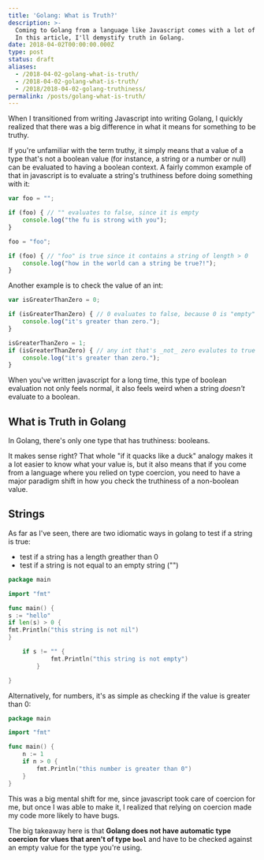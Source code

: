 ```yaml
---
title: 'Golang: What is Truth?'
description: >-
  Coming to Golang from a language like Javascript comes with a lot of baggage.
  In this article, I'll demystify truth in Golang.
date: 2018-04-02T00:00:00.000Z
type: post
status: draft
aliases:
  - /2018-04-02-golang-what-is-truth/
  - /2018-04-02-golang-what-is-truth/
  - /2018/2018-04-02-golang-truthiness/
permalink: /posts/golang-what-is-truth/
---
```




When I transitioned from writing Javascript into writing Golang, I quickly realized that there was a big difference in what it means for something to be truthy.

If you're unfamiliar with the term truthy, it simply means that a value of a type that's not a boolean value (for instance, a string or a number or null) can be evaluated to having a boolean context. A fairly common example of that in javascript is to evaluate a string's truthiness before doing something with it:

```js
var foo = "";

if (foo) { // "" evaluates to false, since it is empty
    console.log("the fu is strong with you");
}

foo = "foo";

if (foo) { // "foo" is true since it contains a string of length > 0
    console.log("how in the world can a string be true?!");
}
```

Another example is to check the value of an int:

```js
var isGreaterThanZero = 0;

if (isGreaterThanZero) { // 0 evaluates to false, because 0 is "empty"
    console.log("it's greater than zero.");
}

isGreaterThanZero = 1;
if (isGreaterThanZero) { // any int that's _not_ zero evalutes to true
    console.log("it's greater than zero.");
}
```

When you've written javascript for a long time, this type of boolean evaluation not only feels normal, it also feels weird when a string *doesn't* evaluate to a boolean.

## What is Truth in Golang

In Golang, there's only one type that has truthiness: booleans.

It makes sense right? That whole "if it quacks like a duck" analogy makes it a lot easier to know what your value is, but it also means that if you come from a language where you relied on type coercion, you need to have a major paradigm shift in how you check the truthiness of a non-boolean value.

## Strings

As far as I've seen, there are two idiomatic ways in golang to test if a string is true:

- test if a string has a length greather than 0
- test if a string is not equal to an empty string ("")

```go
package main

import "fmt"

func main() {
s := "hello"
if len(s) > 0 {
fmt.Println("this string is not nil")
}

    if s != "" {
            fmt.Println("this string is not empty")
        }

}
```

Alternatively, for numbers, it's as simple as checking if the value is greater than 0:

```go
package main

import "fmt"

func main() {
    n := 1
    if n > 0 {
        fmt.Println("this number is greater than 0")
    }
}
```

This was a big mental shift for me, since javascript took care of coercion for me, but once I was able to make it, I realized that relying on coercion made my code more likely to have bugs.

The big takeaway here is that **Golang does not have automatic type coercion for vlues that aren't of type `bool`** and have to be checked against an empty value for the type you're using.
